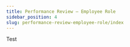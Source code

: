 ```yaml
---
title: Performance Review – Employee Role
sidebar_position: 4
slug: performance-review-employee-role/index
---
```

Test
